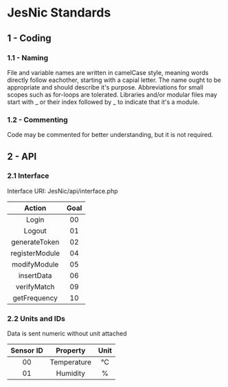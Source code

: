 # JesNic Standards
## 1 - Coding
### 1.1 - Naming
File and variable names are written in camelCase style, meaning words directly follow eachother, starting with a capial letter. The name ought to be appropriate and should describe it's purpose. Abbreviations for small scopes such as for-loops are tolerated. Libraries and/or modular files may start with _ or their index followed by _ to indicate that it's a module.
### 1.2 - Commenting
Code may be commented for better understanding, but it is not required.

## 2 - API
### 2.1 Interface
Interface URI: JesNic/api/interface.php

| Action | Goal |
| :---: | :---: |
| Login | 00 |
| Logout | 01 |
| generateToken | 02 |
| registerModule | 04 |
| modifyModule | 05 |
| insertData | 06 |
| verifyMatch | 09 |
| getFrequency | 10 |

### 2.2 Units and IDs
Data is sent numeric without unit attached

| Sensor ID | Property | Unit |
| :---: | :----: | :---:|
|00|Temperature|°C|
|01|Humidity|%|
